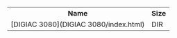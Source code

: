 <table>
<tr><th>Name</th><th>Size</th></tr>
<tr><td>[DIGIAC 3080](DIGIAC 3080/index.html)</td><td>DIR</td></tr>
</table>
